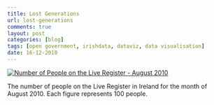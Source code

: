 ```yaml
---
title: Lost Generations
url: lost-generations
comments: true
layout: post
categories: [blog]
tags: [open government, irishdata, dataviz, data visualisation]
date: 16-12-2010
---
```

<p class="intro"><a href="http://www.flickr.com/photos/paulmmay/5265951227/" title="Number of People on the Live Register - August 2010 by paulmmay, on Flickr"><img src="http://farm6.static.flickr.com/5086/5265951227_bd5a57f716_z.jpg" class="photo" alt="Number of People on the Live Register - August 2010" /></a>

The number of people on the Live Register in Ireland for the month of August 2010. Each figure represents 100 people.</p>

